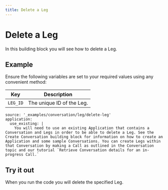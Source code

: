 ```yaml
---
title: Delete a Leg
---
```


# Delete a Leg

In this building block you will see how to delete a Leg.

## Example

Ensure the following variables are set to your required values using any convenient method:

Key | Description
-- | --
`LEG_ID` | The unique ID of the Leg.

```building_blocks
source: '_examples/conversation/leg/delete-leg'
application:
  use_existing: |
    You will need to use an existing Application that contains a Conversation and Legs in order to be able to delete a Leg. See the Create Conversation building block for information on how to create an Application and some sample Conversations. You can create Legs within that Conversation by making a Call as outlined in the Conversation topic and our tutorial `Retrieve Conversation details for an in-progress Call.`
```

## Try it out

When you run the code you will delete the specified Leg.
